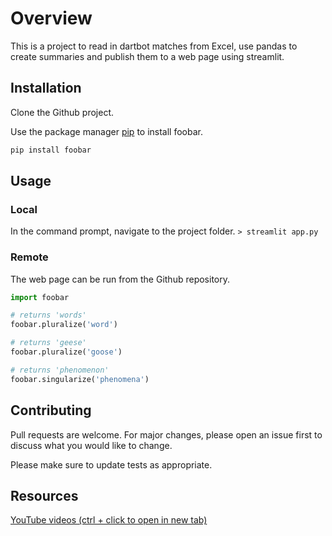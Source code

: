 # Overview

This is a project to read in dartbot matches from Excel, use pandas to create summaries and publish them to a web page using streamlit.

## Installation

Clone the Github project.

Use the package manager [pip](https://pip.pypa.io/en/stable/) to install foobar.

```bash
pip install foobar
```

## Usage

### Local 

In the command prompt, navigate to the project folder.
```> streamlit app.py```
### Remote 
The web page can be run from the Github repository.


```python
import foobar

# returns 'words'
foobar.pluralize('word')

# returns 'geese'
foobar.pluralize('goose')

# returns 'phenomenon'
foobar.singularize('phenomena')
```

## Contributing
Pull requests are welcome. For major changes, please open an issue first to discuss what you would like to change.

Please make sure to update tests as appropriate.

## Resources
[YouTube videos (ctrl + click to open in new tab)](https://www.youtube.com/results?search_query=streamlit)